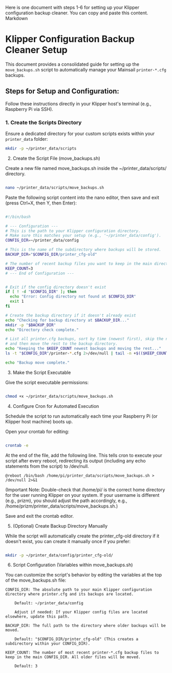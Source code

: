 Here is one document with steps 1-6 for setting up your Klipper configuration backup cleaner. You can copy and paste this content.
Markdown

# Klipper Configuration Backup Cleaner Setup

This document provides a consolidated guide for setting up the `move_backups.sh` script to automatically manage your Mainsail `printer-*.cfg` backups.

## Steps for Setup and Configuration:

Follow these instructions directly in your Klipper host's terminal (e.g., Raspberry Pi via SSH).

### 1. Create the Scripts Directory

Ensure a dedicated directory for your custom scripts exists within your `printer_data` folder:

```bash
mkdir -p ~/printer_data/scripts
```
2. Create the Script File (move_backups.sh)

Create a new file named move_backups.sh inside the ~/printer_data/scripts/ directory.
```Bash

nano ~/printer_data/scripts/move_backups.sh
```
Paste the following script content into the nano editor, then save and exit (press Ctrl+X, then Y, then Enter):
```Bash

#!/bin/bash

# --- Configuration ---
# This is the path to your Klipper configuration directory.
# Make sure this matches your setup (e.g., '~/printer_data/config').
CONFIG_DIR=~/printer_data/config

# This is the name of the subdirectory where backups will be stored.
BACKUP_DIR="$CONFIG_DIR/printer_cfg-old" 

# The number of recent backup files you want to keep in the main directory.
KEEP_COUNT=3
# --- End of Configuration ---


# Exit if the config directory doesn't exist
if [ ! -d "$CONFIG_DIR" ]; then
  echo "Error: Config directory not found at $CONFIG_DIR"
  exit 1
fi

# Create the backup directory if it doesn't already exist
echo "Checking for backup directory at $BACKUP_DIR..."
mkdir -p "$BACKUP_DIR"
echo "Directory check complete."

# List all printer.cfg backups, sort by time (newest first), skip the newest ones,
# and then move the rest to the backup directory.
echo "Keeping the $KEEP_COUNT newest backups and moving the rest..."
ls -t "$CONFIG_DIR"/printer-*.cfg 2>/dev/null | tail -n +$(($KEEP_COUNT + 1)) | xargs -I {} mv {} "$BACKUP_DIR"

echo "Backup move complete."
```
3. Make the Script Executable

Give the script executable permissions:
```Bash

chmod +x ~/printer_data/scripts/move_backups.sh
```
4. Configure Cron for Automated Execution

Schedule the script to run automatically each time your Raspberry Pi (or Klipper host machine) boots up.

Open your crontab for editing:
```Bash

crontab -e
```
At the end of the file, add the following line. This tells cron to execute your script after every reboot, redirecting its output (including any echo statements from the script) to /dev/null.
```
@reboot /bin/bash /home/pi/printer_data/scripts/move_backups.sh > /dev/null 2>&1
```
(Important Note: Double-check that /home/pi/ is the correct home directory for the user running Klipper on your system. If your username is different (e.g., prizm), you should adjust the path accordingly, e.g., /home/prizm/printer_data/scripts/move_backups.sh.)

Save and exit the crontab editor.

5. (Optional) Create Backup Directory Manually

While the script will automatically create the printer_cfg-old directory if it doesn't exist, you can create it manually once if you prefer:
```Bash

mkdir -p ~/printer_data/config/printer_cfg-old/
```
6. Script Configuration (Variables within move_backups.sh)

You can customize the script's behavior by editing the variables at the top of the move_backups.sh file:

    CONFIG_DIR: The absolute path to your main Klipper configuration directory where printer.cfg and its backups are located.

        Default: ~/printer_data/config

        Adjust if needed: If your Klipper config files are located elsewhere, update this path.

    BACKUP_DIR: The full path to the directory where older backups will be moved.

        Default: "$CONFIG_DIR/printer_cfg-old" (This creates a subdirectory within your CONFIG_DIR).

    KEEP_COUNT: The number of most recent printer-*.cfg backup files to keep in the main CONFIG_DIR. All older files will be moved.

        Default: 3

